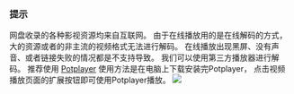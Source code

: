 ### 提示
网盘收录的各种影视资源均来自互联网。
由于在线播放用的是在线解码的方式，大的资源或者的非主流的视频格式无法进行解码。
在线播放出现黑屏、没有声音、或者链接失败的情况都是不支持导致。
我们可以使用第三方播放器进行解码。
推荐使用 [Potplayer](http://118.31.171.185:5200/d/%E5%A4%87%E7%94%A8%E7%9B%98/%E8%BD%AF%E4%BB%B6%E8%B5%84%E6%BA%90/PotPlayer_v220302_1.7.21620_x64_Stable.exe)
使用方法是在电脑上下载安装完Potplayer，
点击视频播放页面的扩展按钮即可使用Potplayer播放。
![](https://pic.imgdb.cn/item/625d2841239250f7c503e145.png)
